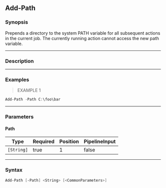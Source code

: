 Add-Path
--------

### Synopsis
Prepends a directory to the system PATH variable for all subsequent actions in the current job. 
The currently running action cannot access the new path variable.

---

### Description

---

### Examples
> EXAMPLE 1

```PowerShell
Add-Path -Path C:\foo\bar
```

---

### Parameters
#### **Path**

|Type      |Required|Position|PipelineInput|
|----------|--------|--------|-------------|
|`[String]`|true    |1       |false        |

---

### Syntax
```PowerShell
Add-Path [-Path] <String> [<CommonParameters>]
```
